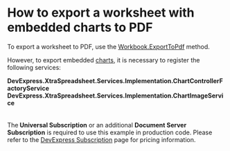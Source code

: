 # How to export a worksheet with embedded charts to PDF


<p>To export a worksheet to PDF, use the <a href="http://help.devexpress.com/#DocumentServer/DevExpressSpreadsheetWorkbook_ExportToPdftopic">Workbook.ExportToPdf</a> method.</p>
<p>However, to export embedded <a href="http://help.devexpress.com/#WindowsForms/CustomDocument16453">charts</a>, it is necessary to register the following services:</p>
<strong>DevExpress.XtraSpreadsheet.Services.Implementation.ChartControllerFactoryService</strong> <br><strong>DevExpress.XtraSpreadsheet.Services.Implementation.ChartImageService<br><br><br></strong>The<strong> Universal Subscription</strong> or an additional <strong>Document Server Subscription</strong> is required to use this example in production code. Please refer to the <a href="http://www.devexpress.com/Subscriptions/">DevExpress Subscription</a> page for pricing information.

<br/>


